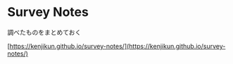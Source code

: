 # Survey Notes

調べたものをまとめておく

[https://kenjikun.github.io/survey-notes/](https://kenjikun.github.io/survey-notes/)
